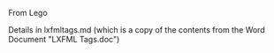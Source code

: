 From Lego

Details in lxfmltags.md (which is a copy of the contents from the Word Document "LXFML Tags.doc")
